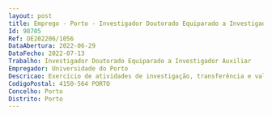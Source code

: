 ```yaml
--- 
layout: post
title: Emprego - Porto - Investigador Doutorado Equiparado a Investigador Auxiliar
Id: 98705
Ref: OE202206/1056
DataAbertura: 2022-06-29
DataFecho: 2022-07-13
Trabalho: Investigador Doutorado Equiparado a Investigador Auxiliar
Empregador: Universidade do Porto
Descricao: Exercício de atividades de investigação, transferência e valorização do conhecimento, gestão e comunicação de ciência e tecnologia, colaboração na docência e formação, entre outras.
CodigoPostal: 4150-564 PORTO
Concelho: Porto
Distrito: Porto
--- 
```

